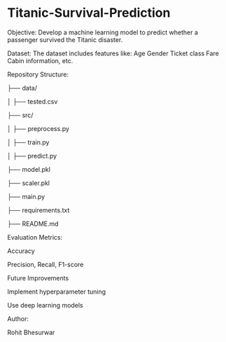 # Titanic-Survival-Prediction

Objective:
Develop a machine learning model to predict whether a passenger survived the Titanic disaster.

Dataset:
The dataset includes features like:
Age
Gender
Ticket class
Fare
Cabin information, etc.


Repository Structure:

├── data/

│   ├── tested.csv

├── src/

│   ├── preprocess.py

│   ├── train.py

│   ├── predict.py

├── model.pkl

├── scaler.pkl

├── main.py

├── requirements.txt

├── README.md




Evaluation Metrics:

Accuracy

Precision, Recall, F1-score

Future Improvements

Implement hyperparameter tuning

Use deep learning models


Author:

Rohit Bhesurwar
